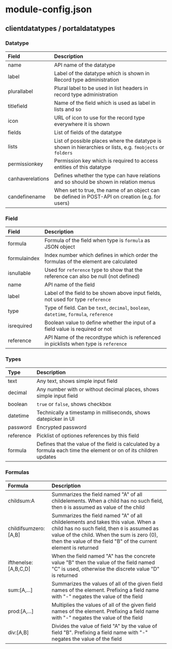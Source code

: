 # module-config.json

## clientdatatypes / portaldatatypes

### Datatype

|Field|Description|
|:--|:--|
|name|API name of the datatype|
|label|Label of the datatype which is shown in Record type administration|
|plurallabel|Plural label to be used in list headers in record type administration|
|titlefield|Name of the field which is used as label in lists and so|
|icon|URL of icon to use for the record type everywhere it is shown|
|fields|List of fields of the datatype|
|lists|List of possible places where the datatype is shown in hierarchies or lists, e.g. ```fmobjects``` or ```folders```|
|permissionkey|Permission key which is required to access entities of this datatype|
|canhaverelations|Defines whether the type can have relations and so should be shown in relation menus|
|candefinename|When set to true, the name of an object can be defined in POST-API on creation (e.g. for users)|

### Field

|Field|Description|
|:--|:--|
|formula|Formula of the field when type is ```formula``` as JSON object|
|formulaindex|Index number which defines in which order the formulas of the element are calculated|
|isnullable|Used for ```reference``` type to show that the reference can also be null (not defined)|
|name|API name of the field|
|label|Label of the field to be shown above input fields, not used for type ```reference```|
|type|Type of field. Can be ```text```, ```decimal```, ```boolean```, ```datetime```, ```formula```, ```reference```|
|isrequired|Boolean value to define whether the input of a field value is required or not|
|reference|API Name of the recordtype which is referenced in picklists when type is ```reference```|

### Types

|Type|Description|
|:--|:--|
|text|Any text, shows simple input field|
|decimal|Any number with or without decimal places, shows simple input field|
|boolean|```true``` or ```false```, shows checkbox|
|datetime|Technically a timestamp in milliseconds, shows datepicker in UI|
|password|Encrypted password|
|reference|Picklist of optiones references by this field|
|formula|Defines that the value of the field is calculated by a formula each time the element or on of its children updates|

### Formulas

|Formula|Description|
|:--|:--|
|childsum:A|Summarizes the field named "A" of all childelements. When a child has no such field, then ```0``` is assumed as value of the child|
|childifsumzero:[A,B]|Summarizes the field named "A" of all childelements and takes this value. When a child has no such field, then ```0``` is assumed as value of the child. When the sum is zero (0), then the value of the field "B" of the current element is returned|
|ifthenelse:[A,B,C,D]|When the field named "A" has the concrete value "B" then the value of the field named "C" is used, otherwise the discrete value "D" is returned|
|sum:[A,...]|Summarizes the values of all of the given field names of the element. Prefixing a field name with "-" negates the value of the field|
|prod:[A,...]|Multiplies the values of all of the given field names of the element. Prefixing a field name with "-" negates the value of the field|
|div:[A,B]|Divides the value of field "A" by the value of field "B". Prefixing a field name with "-" negates the value of the field|